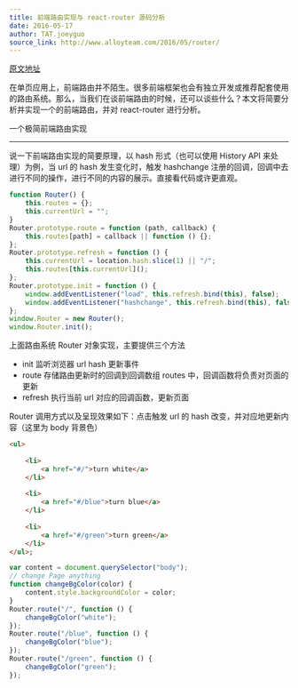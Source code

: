 ```yaml
---
title: 前端路由实现与 react-router 源码分析
date: 2016-05-17
author: TAT.joeyguo
source_link: http://www.alloyteam.com/2016/05/router/
---
```


<!-- {% raw %} - for jekyll -->

[原文地址](https://github.com/joeyguo/blog/issues/2)

在单页应用上，前端路由并不陌生。很多前端框架也会有独立开发或推荐配套使用的路由系统。那么，当我们在谈前端路由的时候，还可以谈些什么？本文将简要分析并实现一个的前端路由，并对 react-router 进行分析。

一个极简前端路由实现  

* * *

说一下前端路由实现的简要原理，以 hash 形式（也可以使用 History API 来处理）为例，当 url 的 hash 发生变化时，触发 hashchange 注册的回调，回调中去进行不同的操作，进行不同的内容的展示。直接看代码或许更直观。

```javascript
function Router() {
    this.routes = {};
    this.currentUrl = "";
}
Router.prototype.route = function (path, callback) {
    this.routes[path] = callback || function () {};
};
Router.prototype.refresh = function () {
    this.currentUrl = location.hash.slice(1) || "/";
    this.routes[this.currentUrl]();
};
Router.prototype.init = function () {
    window.addEventListener("load", this.refresh.bind(this), false);
    window.addEventListener("hashchange", this.refresh.bind(this), false);
};
window.Router = new Router();
window.Router.init();
```

上面路由系统 Router 对象实现，主要提供三个方法

-   init 监听浏览器 url hash 更新事件
-   route 存储路由更新时的回调到回调数组 routes 中，回调函数将负责对页面的更新
-   refresh 执行当前 url 对应的回调函数，更新页面

Router 调用方式以及呈现效果如下：点击触发 url 的 hash 改变，并对应地更新内容（这里为 body 背景色）

```html
<ul>
        
    <li>
        <a href="#/">turn white</a>
    </li>
        
    <li>
        <a href="#/blue">turn blue</a>
    </li>
        
    <li>
        <a href="#/green">turn green</a>
    </li>
</ul>;
```

```javascript
var content = document.querySelector("body");
// change Page anything
function changeBgColor(color) {
    content.style.backgroundColor = color;
}
Router.route("/", function () {
    changeBgColor("white");
});
Router.route("/blue", function () {
    changeBgColor("blue");
});
Router.route("/green", function () {
    changeBgColor("green");
});
```


<!-- {% endraw %} - for jekyll -->